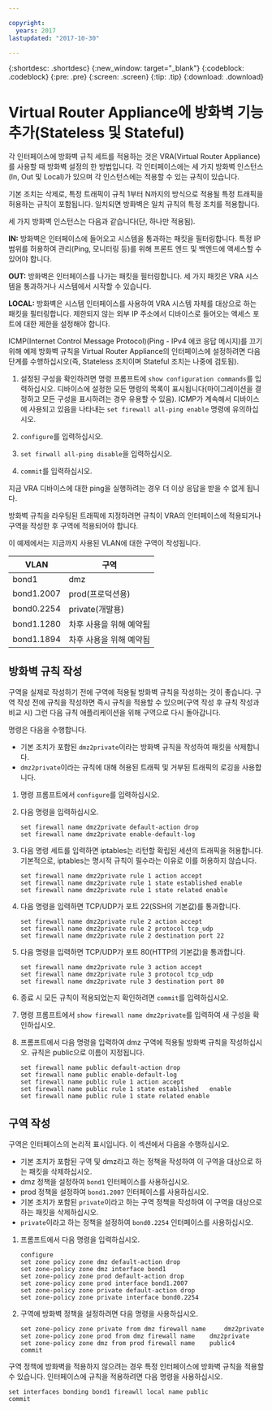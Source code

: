 ```yaml
---

copyright:
  years: 2017
lastupdated: "2017-10-30"

---
```


{:shortdesc: .shortdesc}
{:new_window: target="_blank"}
{:codeblock: .codeblock}
{:pre: .pre}
{:screen: .screen}
{:tip: .tip}
{:download: .download}

# Virtual Router Appliance에 방화벽 기능 추가(Stateless 및 Stateful)
각 인터페이스에 방화벽 규칙 세트를 적용하는 것은 VRA(Virtual Router Appliance)를 사용할 때 방화벽 설정의 한 방법입니다. 각 인터페이스에는 세 가지 방화벽 인스턴스(In, Out 및 Local)가 있으며 각 인스턴스에는 적용할 수 있는 규칙이 있습니다. 

기본 조치는 삭제로, 특정 트래픽이 규칙 1부터 N까지의 방식으로 적용될 특정 트래픽을 허용하는 규칙이 포함됩니다. 일치되면 방화벽은 일치 규칙의 특정 조치를 적용합니다.

세 가지 방화벽 인스턴스는 다음과 같습니다(단, 하나만 적용됨).

**IN:** 방화벽은 인터페이스에 들어오고 시스템을 통과하는 패킷을 필터링합니다. 특정 IP 범위를 허용하여 관리(Ping, 모니터링 등)를 위해 프론트 엔드 및 백엔드에 액세스할 수 있어야 합니다.

**OUT:** 방화벽은 인터페이스를 나가는 패킷을 필터링합니다. 세 가지 패킷은 VRA 시스템을 통과하거나 시스템에서 시작할 수 있습니다.

**LOCAL:** 방화벽은 시스템 인터페이스를 사용하여 VRA 시스템 자체를 대상으로 하는 패킷을 필터링합니다. 제한되지 않는 외부 IP 주소에서 디바이스로 들어오는 액세스 포트에 대한 제한을 설정해야 합니다.

ICMP(Internet Control Message Protocol)(Ping - IPv4 에코 응답 메시지)를 끄기 위해 예제 방화벽 규칙을 Virtual Router Appliance의 인터페이스에 설정하려면 다음 단계를 수행하십시오(즉, Stateless 조치이며 Stateful 조치는 나중에 검토됨).

1. 설정된 구성을 확인하려면 명령 프롬프트에 `show configuration commands`를 입력하십시오. 디바이스에 설정한 모든 명령의 목록이 표시됩니다(마이그레이션을 결정하고 모든 구성을 표시하려는 경우 유용할 수 있음). ICMP가 계속해서 디바이스에 사용되고 있음을 나타내는 `set firewall all-ping enable` 명령에 유의하십시오.

2. `configure`를 입력하십시오.

3. `set firwall all-ping disable`을 입력하십시오.

4. `commit`를 입력하십시오.

지금 VRA 디바이스에 대한 ping을 실행하려는 경우 더 이상 응답을 받을 수 없게 됩니다.

방화벽 규칙을 라우팅된 트래픽에 지정하려면 규칙이 VRA의 인터페이스에 적용되거나 구역을 작성한 후 구역에 적용되어야 합니다.

이 예제에서는 지금까지 사용된 VLAN에 대한 구역이 작성됩니다.

 VLAN |구역 
 ---- | ---- 
bond1 |dmz
bond1.2007 |prod(프로덕션용)
bond0.2254 |private(개발용)
bond1.1280 |차후 사용을 위해 예약됨
bond1.1894 |차후 사용을 위해 예약됨

## 방화벽 규칙 작성
구역을 실제로 작성하기 전에 구역에 적용될 방화벽 규칙을 작성하는 것이 좋습니다. 구역 작성 전에 규칙을 작성하면 즉시 규칙을 적용할 수 있으며(구역 작성 후 규칙 작성과 비교 시) 그런 다음 규칙 애플리케이션을 위해 구역으로 다시 돌아갑니다.

명령은 다음을 수행합니다.

* 기본 조치가 포함된 `dmz2private`이라는 방화벽 규칙을 작성하여 패킷을 삭제합니다.
* `dmz2private`이라는 규칙에 대해 허용된 트래픽 및 거부된 트래픽의 로깅을 사용합니다.

1. 명령 프롬프트에서 `configure`를 입력하십시오.

2. 다음 명령을 입력하십시오.

	~~~
	set firewall name dmz2private default-action drop
	set firewall name dmz2private enable-default-log
	~~~

3. 다음 명령 세트를 입력하면 iptables는 리턴할 확립된 세션의 트래픽을 허용합니다. 기본적으로, iptables는 명시적 규칙이 필수라는 이유로 이를 허용하지 않습니다.

	~~~
	set firewall name dmz2private rule 1 action accept
	set firewall name dmz2private rule 1 state established enable
	set firewall name dmz2private rule 1 state related enable
	~~~

4. 다음 명령을 입력하면 TCP/UDP가 포트 22(SSH의 기본값)를 통과합니다.
	
	~~~
	set firewall name dmz2private rule 2 action accept
	set firewall name dmz2private rule 2 protocol tcp_udp
	set firewall name dmz2private rule 2 destination port 22
	~~~

5. 다음 명령을 입력하면 TCP/UDP가 포트 80(HTTP의 기본값)을 통과합니다.

	~~~
	set firewall name dmz2private rule 3 action accept
	set firewall name dmz2private rule 3 protocol tcp_udp
	set firewall name dmz2private rule 3 destination port 80
	~~~

6. 종료 시 모든 규칙이 적용되었는지 확인하려면 `commit`를 입력하십시오.

7. 명령 프롬프트에서 `show firewall name dmz2private`를 입력하여 새 구성을 확인하십시오.

8. 프롬프트에서 다음 명령을 입력하여 dmz 구역에 적용될 방화벽 규칙을 작성하십시오. 규칙은 public으로 이름이 지정됩니다. 

	~~~
	set firewall name public default-action drop
	set firewall name public enable-default-log
	set firewall name public rule 1 action accept
	set firewall name public rule 1 state established 	enable
	set firewall name public rule 1 state related enable
	~~~
	
## 구역 작성

구역은 인터페이스의 논리적 표시입니다. 이 섹션에서 다음을 수행하십시오.

* 기본 조치가 포함된 구역 및 dmz라고 하는 정책을 작성하여 이 구역을 대상으로 하는 패킷을 삭제하십시오.
* dmz 정책을 설정하여 `bond1` 인터페이스를 사용하십시오.
* prod 정책을 설정하여 `bond1.2007` 인터페이스를 사용하십시오.
* 기본 조치가 포함된 `private`이라고 하는 구역 정책을 작성하여 이 구역을 대상으로 하는 패킷을 삭제하십시오.
* `private`이라고 하는 정책을 설정하여 `bond0.2254` 인터페이스를 사용하십시오.

1. 프롬프트에서 다음 명령을 입력하십시오.

	~~~
	configure
	set zone policy zone dmz default-action drop
	set zone-policy zone dmz interface bond1
	set zone-policy zone prod default-action drop
	set zone-policy zone prod interface bond1.2007
	set zone-policy zone private default-action drop
	set zone-policy zone private interface bond0.2254
	~~~
	
2. 구역에 방화벽 정책을 설정하려면 다음 명령을 사용하십시오.

	~~~
	set zone-policy zone private from dmz firewall name 	dmz2private
	set zone-policy zone prod from dmz firewall name 	dmz2private
	set zone-policy zone dmz from prod firewall name 	public4
	commit
	~~~
	
구역 정책에 방화벽을 적용하지 않으려는 경우 특정 인터페이스에 방화벽 규칙을 적용할 수 있습니다. 인터페이스에 규칙을 적용하려면 다음 명령을 사용하십시오.

~~~
set interfaces bonding bond1 fireawll local name public
commit
~~~
